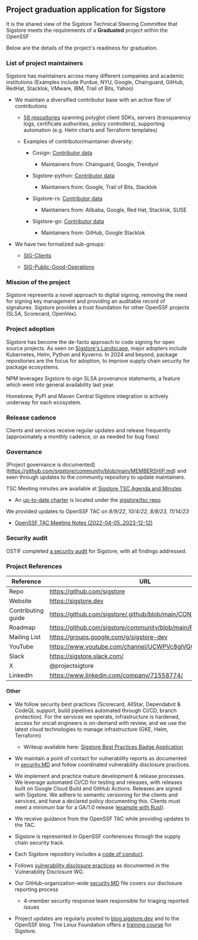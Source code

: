 ## Project graduation application for Sigstore

It is the shared view of the Sigstore Technical Steering Committee that
Sigstore meets the requirements of a **Graduated** project within the OpenSSF

Below are the details of the project's readiness for graduation.

### List of project maintainers

Sigstore has maintainers across many different companies and academic institutions (Examples include Purdue, NYU, Google, Chainguard, GitHub, RedHat, Stacklok, VMware, IBM, Trail of Bits, Yahoo)

- We maintain a diversified contributor base with an active flow of contributions

  - [58 repositories](https://github.com/orgs/sigstore/repositories?q=\&type=all\&language=\&sort=stargazers) spanning polyglot client SDKs, servers (transparency logs, certificate authorities, policy controllers), supporting automation (e.g. Helm charts and Terraform templates)

  - Examples of contributor/maintainer diversity:

    - Cosign: [Contributor data](https://github.com/sigstore/cosign/graphs/contributors)

      - Maintainers from: Chainguard, Google, Trendyol 

    - Sigstore-python: [Contributor data](https://github.com/sigstore/sigstore-python/graphs/contributors) 

      - Maintainers from: Google, Trail of Bits, Stacklok

    - Sigstore-rs: [Contributor data](https://github.com/sigstore/sigstore-rs/graphs/contributors)

      - Maintainers from: Alibaba, Google, Red Hat, Stacklok, SUSE

    - Sigstore-go: [Contributor data](https://github.com/sigstore/sigstore-go/graphs/contributors)

        - Maintainers from: GitHub, Google Stacklok 

- We have two formalized sub-groups:

    - [SIG-Clients](https://github.com/sigstore/sig-clients)

    - [SIG-Public-Good-Operations](https://github.com/sigstore/sig-public-good-operations)


### Mission of the project

Sigstore represents a novel approach to digital signing, removing the need for signing key management and providing an auditable record of signatures. Sigstore provides a trust foundation for other OpenSSF projects (SLSA, Scorecard, OpenVex).

### Project adoption

Sigstore has become the de-facto approach to code signing for open source projects. 
As seen on [Sigstore's Landscape](https://landscape.openssf.org/sigstore), major 
adopters include Kubernetes, Helm, Python and Kyverno. In 2024 and beyond,
package repositories are the focus for adoption, to improve supply chain
security for package ecosystems. 

NPM leverages Sigstore to sign SLSA provenance statements, a feature which went
into general availability last year. 

Homebrew, PyPI and Maven Central Sigstore integration is actively underway for each ecosystem.

### Release cadence

Clients and services receive regular updates and release frequently (approximately
a monthly cadence, or as needed for bug fixes)

### Governance

]Project governance is documented](https://github.com/sigstore/community/blob/main/MEMBERSHIP.md)
and seen through updates to the community repository to update maintainers.

TSC Meeting minutes are available at [Sigstore TSC Agenda and Minutes](https://docs.google.com/document/d/1rN_tn2Jf1hd_e6XDLlKg0vmQog3LIxEHfulG50WzgKQ/)

- An [up-to-date charter](https://github.com/sigstore/TSC/blob/main/docs/CHARTER.MD) is located under the [sigstore/tsc repo](https://github.com/sigstore/tsc)

We provided updates to OpenSSF TAC on _8/9/22, 10/4/22, 8/8/23, 11/14/23_

  - [OpenSSF TAC Meeting Notes (2022-04-05..2023-12-12)](https://docs.google.com/document/d/1706vJpuyq4NpHpVYsOTeU90j5RpoJREX7MRlhAo-CW4/edit#heading=h.d8z1b876r79s)

### Security audit

OSTIF completed [a security audit](https://openssf.org/blog/2022/07/18/results-of-sigstore-and-slf4j-security-audits/) for Sigstore, with all findings addressed.

### Project References

| Reference          | URL |
|--------------------|-----|
| Repo               |  https://github.com/sigstore  |
| Website            |  https://sigstore.dev   |
| Contributing guide |  https://github.com/sigstore/.github/blob/main/CONTRIBUTING.md   |
| Roadmap            | https://github.com/sigstore/community/blob/main/ROADMAP.md   |
| Mailing List       |  https://groups.google.com/g/sigstore-dev   |
| YouTube            |  https://www.youtube.com/channel/UCWPVc8glVGOODxsA_ep0VVw  |
| Slack              |  https://sigstore.slack.com/   |
| X                  |  @projectsigtore   |
| LinkedIn           | https://www.linkedin.com/company/71558774/  |

#### Other

- We follow security best practices (Scorecard, AllStar, Dependabot & CodeQL support, build pipelines automated through CI/CD, branch protection). For the services we operate, infrastructure is hardened, access for oncall engineers is on-demand with review, and we use the latest cloud technologies to manage infrastructure (GKE, Helm, Terraform)

  - Writeup available here: [Sigstore Best Practices Badge Application](best_practices_badge.md)

- We maintain a point of contact for vulnerability reports as documented in [security.MD](https://github.com/sigstore/.github/blob/main/SECURITY.md) and follow coordinated vulnerability disclosure practices.

- We implement and practice mature development & release processes. We leverage automated CI/CD for testing and releases, with releases built on Google Cloud Build and GitHub Actions. Releases are signed with Sigstore. We adhere to semantic versioning for the clients and services, and have a declared policy documenting this. Clients must meet a minimum bar for a GA/1.0 release ([example with Rust](https://github.com/sigstore/sigstore-rs/issues/274)).

- We receive guidance from the OpenSSF TAC while providing updates to the TAC.

- Sigstore is represented in OpenSSF conferences through the supply chain security track.

- Each Sigstore repository includes a [code of conduct](https://github.com/sigstore/sigstore/blob/main/CODE_OF_CONDUCT.md).

- Follows [vulnerability disclosure practices](https://github.com/sigstore/.github/blob/main/SECURITY.md) as documented in the Vulnerability Disclosure WG.

- Our GitHub-organization-wide [security.MD](https://github.com/sigstore/.github/blob/main/SECURITY.md) file covers our disclosure reporting process

  - 4-member security response team responsible for triaging reported issues

- Project updates are regularly posted to [blog.sigstore.dev](https://blog.sigstore.dev/) and to the OpenSSF blog. The Linux Foundation offers a [training course](https://training.linuxfoundation.org/training/securing-your-software-supply-chain-with-sigstore-lfs182x/) for Sigstore.
